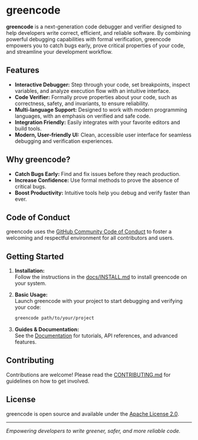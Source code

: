 # greencode

**greencode** is a next-generation code debugger and verifier designed to help developers write correct, efficient, and reliable software. By combining powerful debugging capabilities with formal verification, greencode empowers you to catch bugs early, prove critical properties of your code, and streamline your development workflow.

## Features

- **Interactive Debugger:** Step through your code, set breakpoints, inspect variables, and analyze execution flow with an intuitive interface.
- **Code Verifier:** Formally prove properties about your code, such as correctness, safety, and invariants, to ensure reliability.
- **Multi-language Support:** Designed to work with modern programming languages, with an emphasis on verified and safe code.
- **Integration Friendly:** Easily integrates with your favorite editors and build tools.
- **Modern, User-friendly UI:** Clean, accessible user interface for seamless debugging and verification experiences.

## Why greencode?

- **Catch Bugs Early:** Find and fix issues before they reach production.
- **Increase Confidence:** Use formal methods to prove the absence of critical bugs.
- **Boost Productivity:** Intuitive tools help you debug and verify faster than ever.

## Code of Conduct

greencode uses the [GitHub Community Code of Conduct](https://docs.github.com/en/site-policy/codes-of-conduct/github-community-code-of-conduct) to foster a welcoming and respectful environment for all contributors and users.

## Getting Started

1. **Installation:**  
   Follow the instructions in the [docs/INSTALL.md](docs/INSTALL.md) to install greencode on your system.

2. **Basic Usage:**  
   Launch greencode with your project to start debugging and verifying your code:
   ```sh
   greencode path/to/your/project
   ```

3. **Guides & Documentation:**  
   See the [Documentation](docs/) for tutorials, API references, and advanced features.

## Contributing

Contributions are welcome! Please read the [CONTRIBUTING.md](CONTRIBUTING.md) for guidelines on how to get involved.

## License

greencode is open source and available under the [Apache License 2.0](LICENSE).

---

*Empowering developers to write greener, safer, and more reliable code.*
